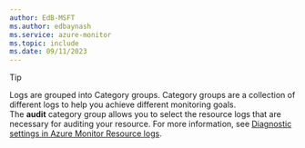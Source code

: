 ```yaml
---
author: EdB-MSFT
ms.author: edbaynash
ms.service: azure-monitor
ms.topic: include
ms.date: 09/11/2023
---
```


> [!TIP] 
> Logs are grouped into Category groups. Category groups are a collection of different logs to help you achieve different monitoring goals.  
> The **audit** category group allows you to select the resource logs that are necessary for auditing your resource. For more information, see [Diagnostic settings in Azure Monitor Resource logs]( https://learn.microsoft.com/en-us/azure/azure-monitor/essentials/diagnostic-settings?tabs=portal#resource-logs).
